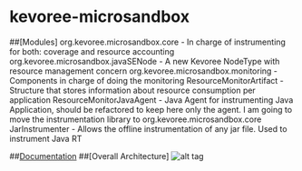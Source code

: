kevoree-microsandbox
====================


##[Modules]
	org.kevoree.microsandbox.core - In charge of instrumenting for both: coverage and resource accounting
	org.kevoree.microsandbox.javaSENode - A new Kevoree NodeType with resource management concern
	org.kevoree.microsandbox.monitoring - Components in charge of doing the monitoring
	ResourceMonitorArtifact	- Structure that stores information about resource consumption per application
	ResourceMonitorJavaAgent	- Java Agent for instrumenting Java Application, should be refactored to keep here only the agent. I am going to move the instrumentation library to org.kevoree.microsandbox.core
	JarInstrumenter - Allows the offline instrumentation of any jar file. Used to instrument Java RT
	
##[Documentation](https://docs.google.com/document/d/1XofC_g57ZS8WYwFgBW2RBI8EZvxW_kmaPU8AsCftwkw/edit?usp=sharing)
##[Overall Architecture]
![alt tag](http://url/to/img.png)
